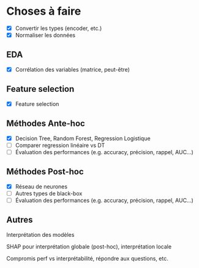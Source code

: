 # Choses à faire

- [x] Convertir les types (encoder, etc.)
- [x] Normaliser les données

## EDA

- [x] Corrélation des variables (matrice, peut-être)

## Feature selection

- [x] Feature selection

## Méthodes Ante-hoc

- [x] Decision Tree, Random Forest, Regression Logistique
- [ ] Comparer regression linéaire vs DT
- [ ] Évaluation des performances (e.g. accuracy, précision, rappel, AUC…)

## Méthodes Post-hoc

- [x] Réseau de neurones
- [ ] Autres types de black-box
- [ ] Évaluation des performances (e.g. accuracy, précision, rappel, AUC…)

## Autres

Interprétation des modèles

SHAP pour interprétation globale (post-hoc), interprétation locale

Compromis perf vs interprétabilité, répondre aux questions, etc.
